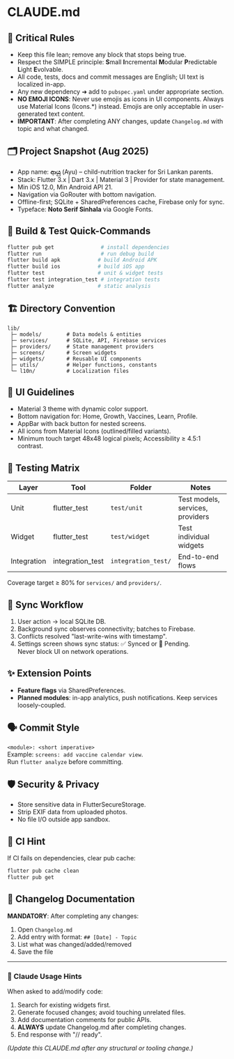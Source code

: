 # CLAUDE.md

## 📌 Critical Rules  
- Keep this file lean; remove any block that stops being true.  
- Respect the SIMPLE principle: **S**mall **I**ncremental **M**odular **P**redictable **L**ight **E**volvable.  
- All code, tests, docs and commit messages are English; UI text is localized in-app.  
- Any new dependency ➜ add to `pubspec.yaml` under appropriate section.  
- **NO EMOJI ICONS**: Never use emojis as icons in UI components. Always use Material Icons (Icons.*) instead. Emojis are only acceptable in user-generated text content.
- **IMPORTANT**: After completing ANY changes, update `Changelog.md` with topic and what changed.

## 🗂 Project Snapshot (Aug 2025)  
- App name: **ආයු** (Ayu) – child-nutrition tracker for Sri Lankan parents.  
- Stack: Flutter 3.x | Dart 3.x | Material 3 | Provider for state management.  
- Min iOS 12.0, Min Android API 21.  
- Navigation via GoRouter with bottom navigation.  
- Offline-first; SQLite + SharedPreferences cache, Firebase only for sync.  
- Typeface: **Noto Serif Sinhala** via Google Fonts.  

## 🔧 Build & Test Quick-Commands  
```bash
flutter pub get               # install dependencies  
flutter run                   # run debug build  
flutter build apk            # build Android APK  
flutter build ios            # build iOS app  
flutter test                 # unit & widget tests  
flutter test integration_test # integration tests  
flutter analyze              # static analysis  
```

## 🏗 Directory Convention  
```
lib/
 ├─ models/        # Data models & entities
 ├─ services/      # SQLite, API, Firebase services
 ├─ providers/     # State management providers
 ├─ screens/       # Screen widgets
 ├─ widgets/       # Reusable UI components
 ├─ utils/         # Helper functions, constants
 └─ l10n/          # Localization files
```

## 🎨 UI Guidelines  
- Material 3 theme with dynamic color support.  
- Bottom navigation for: Home, Growth, Vaccines, Learn, Profile.  
- AppBar with back button for nested screens.  
- All icons from Material Icons (outlined/filled variants).  
- Minimum touch target 48x48 logical pixels; Accessibility ≥ 4.5:1 contrast.  

## 🧪 Testing Matrix  
| Layer | Tool | Folder | Notes |
|------|------|--------|-------|
| Unit | flutter_test | `test/unit` | Test models, services, providers |
| Widget | flutter_test | `test/widget` | Test individual widgets |
| Integration | integration_test | `integration_test/` | End-to-end flows |

Coverage target ≥ 80% for `services/` and `providers/`.

## 🔄 Sync Workflow  
1. User action → local SQLite DB.  
2. Background sync observes connectivity; batches to Firebase.  
3. Conflicts resolved "last-write-wins with timestamp".  
4. Settings screen shows sync status: ✅ Synced or 🔄 Pending.  
Never block UI on network operations.

## ✨ Extension Points  
- **Feature flags** via SharedPreferences.  
- **Planned modules**: in-app analytics, push notifications. Keep services loosely-coupled.

## 🗣 Commit Style  
`<module>: <short imperative>`  
Example: `screens: add vaccine calendar view`.  
Run `flutter analyze` before committing.

## 🛡 Security & Privacy  
- Store sensitive data in FlutterSecureStorage.  
- Strip EXIF data from uploaded photos.  
- No file I/O outside app sandbox.

## 🚀 CI Hint  
If CI fails on dependencies, clear pub cache:  
```bash
flutter pub cache clean
flutter pub get
```

## 📝 Changelog Documentation
**MANDATORY**: After completing any changes:
1. Open `Changelog.md`
2. Add entry with format: `## [Date] - Topic`
3. List what was changed/added/removed
4. Save the file

***

### 🤖 Claude Usage Hints  
When asked to add/modify code:  
1. Search for existing widgets first.  
2. Generate focused changes; avoid touching unrelated files.  
3. Add documentation comments for public APIs.  
4. **ALWAYS** update Changelog.md after completing changes.  
5. End response with "// ready".

*(Update this CLAUDE.md after any structural or tooling change.)*
